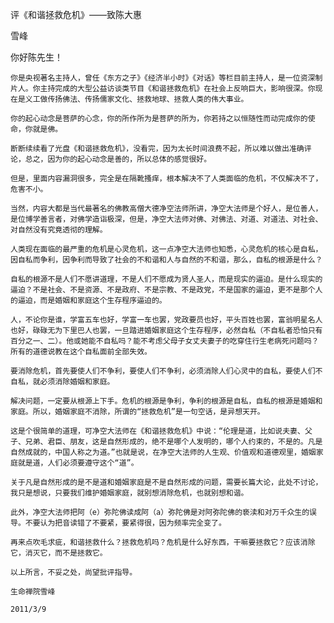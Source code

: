 评《和谐拯救危机》——致陈大惠

雪峰


你好陈先生！

    你是央视著名主持人，曾任《东方之子》《经济半小时》《对话》等栏目前主持人，是一位资深制片人。你主持完成的大型公益访谈类节目《和谐拯救危机》在社会上反响巨大，影响很深。你现在是义工做传扬佛法、传扬儒家文化、拯救地球、拯救人类的伟大事业。

    你的起心动念是菩萨的心念，你的所作所为是菩萨的所为，你若持之以恒随性而动完成你的使命，你就是佛。

    断断续续看了光盘《和谐拯救危机》，没看完，因为太长时间浪费不起，所以难以做出准确评论，总之，因为你的起心动念是善的，所以总体的感觉很好。

    但是，里面内容漏洞很多，完全是在隔靴搔痒，根本解决不了人类面临的危机，不仅解决不了，危害不小。

    当然，内容大都是当代最著名的佛教高僧大德净空法师所讲，净空大法师是个好人，是位善人，是位博学善言者，对佛学造诣极深，但是，净空大法师对佛、对佛法、对道、对道法、对社会、对自然没有究竟透彻的理解。

    人类现在面临的最严重的危机是心灵危机，这一点净空大法师也知悉，心灵危机的核心是自私，因自私而争利，因争利而导致了社会的不和谐和人与自然的不和谐，那么，自私的根源是什么？

    自私的根源不是人们不愿讲道理，不是人们不愿成为贤人圣人，而是现实的逼迫。是什么现实的逼迫？不是社会、不是资源、不是政府、不是宗教、不是政党，不是国家的逼迫，更不是那个人的逼迫，而是婚姻和家庭这个生存程序逼迫的。

    人，不论你是谁，学富五车也好，学富一车也罢，党政要员也好，平头百姓也罢，富翁明星名人也好，碌碌无为下里巴人也罢，一旦踏进婚姻家庭这个生存程序，必然自私（不自私者恐怕只有百分之一、二）。他或她能不自私吗？能不考虑父母子女丈夫妻子的吃穿住行生老病死问题吗？所有的道德说教在这个自私面前全部失效。

    要消除危机，首先要使人们不争利，要使人们不争利，必须消除人们心灵中的自私，要使人们不自私，就必须消除婚姻和家庭。

    解决问题，一定要从根源上下手。危机的根源是争利，争利的根源是自私，自私的根源是婚姻和家庭。所以，婚姻家庭不消除，所谓的“拯救危机”是一句空话，是异想天开。

    这是个很简单的道理，可净空大法师在《和谐拯救危机》中说：“伦理是道，比如说夫妻、父子、兄弟、君臣、朋友，这是自然形成的，绝不是哪个人发明的，哪个人约束的，不是的。凡是自然成就的，中国人称之为道。”也就是说，在净空大法师的人生观、价值观和道德观里，婚姻家庭就是道，人们必须要遵守这个“道”。

    关于凡是自然形成的是不是道和婚姻家庭是不是自然形成的问题，需要长篇大论，此处不讨论，我只是想说，只要我们维护婚姻家庭，就别想消除危机，也就别想和谐。

    此外，净空大法师把阿（e）弥陀佛读成阿（a）弥陀佛是对阿弥陀佛的亵渎和对万千众生的误导。不要认为把音读错了不要紧，要紧得很，因为频率完全变了。

    再来点吹毛求疵，和谐拯救什么？拯救危机吗？危机是什么好东西，干嘛要拯救它？应该消除它，消灭它，而不是拯救它。

    以上所言，不妥之处，尚望批评指导。

    生命禅院雪峰

    2011/3/9 



